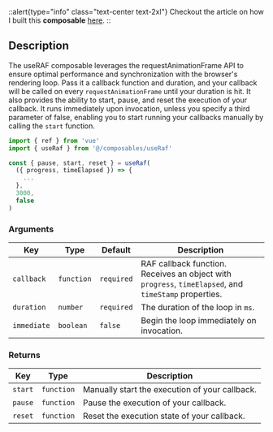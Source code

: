 ::alert{type="info" class="text-center text-2xl"}
Checkout the article on how I built this **composable**  [ here](https://www.hobbsco.de/blog/vue-composables/an-intro-to-recursion-building-a-use-raf-composable).
::

## Description
The useRAF composable leverages the requestAnimationFrame API to ensure optimal performance and synchronization with the browser's rendering loop. Pass it a callback function and duration, and your callback will be called on every `requestAnimationFrame` until your duration is hit. It also provides the ability to start, pause, and reset the execution of your callback. It runs immediately upon invocation, unless you specify a third parameter of false, enabling you to start running your callbacks manually by calling the `start` function.  

```ts
import { ref } from 'vue'
import { useRaf } from '@/composables/useRaf'

const { pause, start, reset } = useRaf(
  ({ progress, timeElapsed }) => {
    ...
  },
  3000,
  false
)
```
### Arguments
| **Key**                 | **Type**  | **Default** | **Description**                                               |
| ----------------------- | --------- | ----------- | ------------------------------------------------------------- |
| `callback`                | `function`  |`required` | RAF callback function. Receives an object with `progress`, `timeElapsed`, and `timeStamp` properties.      |
| `duration`                | `number`  | `required` | The duration of the loop in `ms`.      |
| `immediate`                | `boolean`  | `false` | Begin the loop immediately on invocation.      |

### Returns 
| **Key**                 | **Type**  | **Description**                                               |
| ----------------------- | --------- | ------------------------------------------------------------- |
| `start`                | `function`  | Manually start the execution of your callback.      |
| `pause`                | `function`  | Pause the execution of your callback.      |
| `reset`                | `function`  | Reset the execution state of your callback.      |